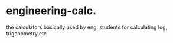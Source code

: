 # engineering-calc.
 the calculators basically used by eng. students for calculating log, trigonometry,etc
